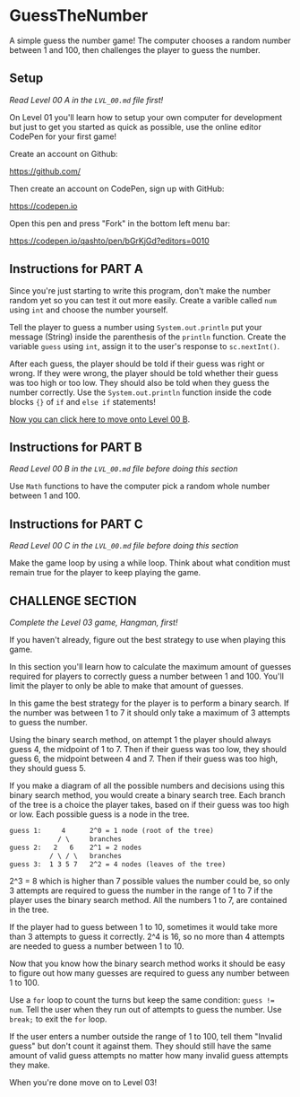 # GuessTheNumber

A simple guess the number game! The computer chooses a random number between 1 and 100, then challenges the player to guess the number.

## Setup

_Read Level 00 A in the `LVL_00.md` file first!_

On Level 01 you'll learn how to setup your own computer for development but just to get you started as quick as possible, use the online editor CodePen for your first game!

Create an account on Github:

https://github.com/

Then create an account on CodePen, sign up with GitHub:

https://codepen.io

Open this pen and press "Fork" in the bottom left menu bar:

https://codepen.io/qashto/pen/bGrKjGd?editors=0010

## Instructions for PART A

Since you're just starting to write this program, don't make the number random yet so you can test it out more easily. Create a varible called `num` using `int` and choose the number yourself.

Tell the player to guess a number using `System.out.println` put your message (String) inside the parenthesis of the `println` function. Create the variable `guess` using `int`, assign it to the user's response to `sc.nextInt()`.

After each guess, the player should be told if their guess was right or wrong. If they were wrong, the player should be told whether their guess was too high or too low. They should also be told when they guess the number correctly. Use the `System.out.println` function inside the code blocks `{}` of `if` and `else if` statements!

[Now you can click here to move onto Level 00 B](https://github.com/quinton-ashley/IntroToJava#level-00-b).

## Instructions for PART B

_Read Level 00 B in the `LVL_00.md` file before doing this section_

Use `Math` functions to have the computer pick a random whole number between 1 and 100.

## Instructions for PART C

_Read Level 00 C in the `LVL_00.md` file before doing this section_

Make the game loop by using a while loop. Think about what condition must remain true for the player to keep playing the game.

## CHALLENGE SECTION

_Complete the Level 03 game, Hangman, first!_

If you haven't already, figure out the best strategy to use when playing this game.

In this section you'll learn how to calculate the maximum amount of guesses required for players to correctly guess a number between 1 and 100. You'll limit the player to only be able to make that amount of guesses.

In this game the best strategy for the player is to perform a binary search. If the number was between 1 to 7 it should only take a maximum of 3 attempts to guess the number.

Using the binary search method, on attempt 1 the player should always guess 4, the midpoint of 1 to 7. Then if their guess was too low, they should guess 6, the midpoint between 4 and 7. Then if their guess was too high, they should guess 5.

If you make a diagram of all the possible numbers and decisions using this binary search method, you would create a binary search tree. Each branch of the tree is a choice the player takes, based on if their guess was too high or low. Each possible guess is a node in the tree.

```txt
guess 1:     4      2^0 = 1 node (root of the tree)
            / \     branches
guess 2:   2   6    2^1 = 2 nodes
          / \ / \   branches
guess 3:  1 3 5 7   2^2 = 4 nodes (leaves of the tree)
```

2^3 = 8 which is higher than 7 possible values the number could be, so only 3 attempts are required to guess the number in the range of 1 to 7 if the player uses the binary search method. All the numbers 1 to 7, are contained in the tree.

If the player had to guess between 1 to 10, sometimes it would take more than 3 attempts to guess it correctly. 2^4 is 16, so no more than 4 attempts are needed to guess a number between 1 to 10.

Now that you know how the binary search method works it should be easy to figure out how many guesses are required to guess any number between 1 to 100.

Use a `for` loop to count the turns but keep the same condition: `guess != num`. Tell the user when they run out of attempts to guess the number. Use `break;` to exit the `for` loop.

If the user enters a number outside the range of 1 to 100, tell them "Invalid guess" but don't count it against them. They should still have the same amount of valid guess attempts no matter how many invalid guess attempts they make.

When you're done move on to Level 03!
